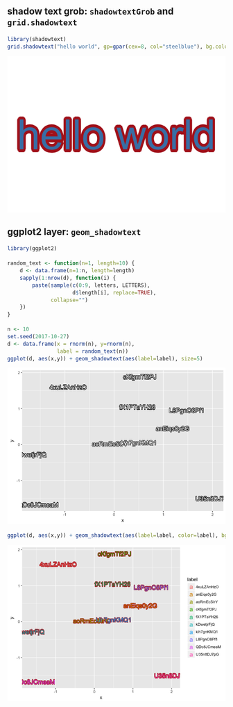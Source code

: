 <!-- README.md is generated from README.Rmd. Please edit that file -->
shadow text grob: `shadowtextGrob` and `grid.shadowtext`
--------------------------------------------------------

``` r
library(shadowtext)
grid.shadowtext("hello world", gp=gpar(cex=8, col="steelblue"), bg.color="firebrick")
```

![](Figs/unnamed-chunk-2-1.png)

ggplot2 layer: `geom_shadowtext`
--------------------------------

``` r
library(ggplot2)

random_text <- function(n=1, length=10) {
    d <- data.frame(n=1:n, length=length)
    sapply(1:nrow(d), function(i) {
        paste(sample(c(0:9, letters, LETTERS),
                     d$length[i], replace=TRUE),
              collapse="")
    })
}

n <- 10
set.seed(2017-10-27)
d <- data.frame(x = rnorm(n), y=rnorm(n),
                label = random_text(n))
ggplot(d, aes(x,y)) + geom_shadowtext(aes(label=label), size=5)
```

![](Figs/unnamed-chunk-3-1.png)

``` r
ggplot(d, aes(x,y)) + geom_shadowtext(aes(label=label, color=label), bg.color='firebrick', size=5)
```

![](Figs/unnamed-chunk-3-2.png)
